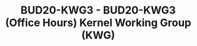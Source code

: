---
categories:
- bud20
description: During the Kernel Working Group (KWG) office hours, developers and maintainers
  can come to the KWG Developer Room to discuss merging new patches, upcoming platforms
  or issues that have come up with the kernel or the process. Areas include Linux
  kernel, power management, scheduler, Device Tree, Remoteproc/rpmsg etc.<br><br>Wednesday:<br>Arnd
  Bergmann (Arm SoC)<br>Vincent Guittot (Power Management)<br>Ulf Hansson (Power Domains
  and EMMC/SD Card)<br>Viresh Kumar (cpufreq and OPP)<br>Jean-Philippe Brucker (Iommu
  and dma)<br><br><br>
image:
  featured: 'true'
  path: https://static.linaro.org/connect/bud20/images/BUD20-KWG3.png
session_id: BUD20-KWG3
session_speakers: []
session_track: Linux Kernel
tag: session
tags: Linux Kernel
title: BUD20-KWG3 - BUD20-KWG3 (Office Hours) Kernel Working Group (KWG)
---